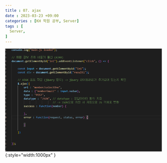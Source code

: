 ```yaml
---
title : 07. ajax
date : 2023-03-23 +09:00
categories : [KH 학원 공부, Server]
tags : [
  Server,
]
---
```

<!-- ![](/assets/img/Server/aaaa.png){:style="border:1px solid #eaeaea; border-radius: 7px; padding: 0px;" } -->
<!-- ![](/assets/img/Server/7-1.png){:style="width:1000px" } -->

![](/assets/img/Server/7-1.png){:style="width:1000px" }
